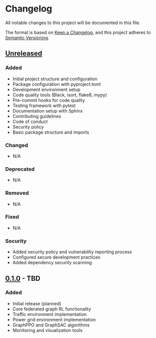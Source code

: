 # Changelog

All notable changes to this project will be documented in this file.

The format is based on [Keep a Changelog](https://keepachangelog.com/en/1.0.0/),
and this project adheres to [Semantic Versioning](https://semver.org/spec/v2.0.0.html).

## [Unreleased]

### Added
- Initial project structure and configuration
- Package configuration with pyproject.toml
- Development environment setup
- Code quality tools (Black, isort, flake8, mypy)
- Pre-commit hooks for code quality
- Testing framework with pytest
- Documentation setup with Sphinx
- Contributing guidelines
- Code of conduct
- Security policy
- Basic package structure and imports

### Changed
- N/A

### Deprecated
- N/A

### Removed
- N/A

### Fixed
- N/A

### Security
- Added security policy and vulnerability reporting process
- Configured secure development practices
- Added dependency security scanning

## [0.1.0] - TBD

### Added
- Initial release (planned)
- Core federated graph RL functionality
- Traffic environment implementation
- Power grid environment implementation
- GraphPPO and GraphSAC algorithms
- Monitoring and visualization tools

[Unreleased]: https://github.com/terragon-labs/pg-neo-graph-rl/compare/v0.1.0...HEAD
[0.1.0]: https://github.com/terragon-labs/pg-neo-graph-rl/releases/tag/v0.1.0